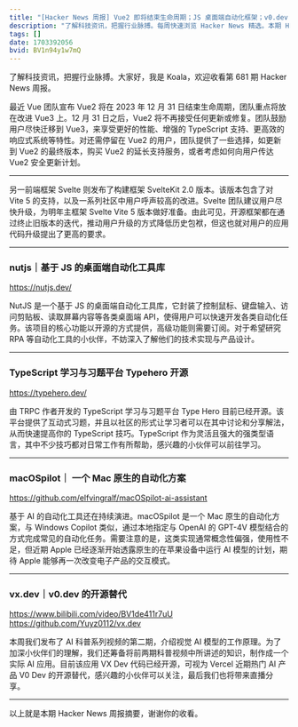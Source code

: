 ```yaml
---
title: "[Hacker News 周报] Vue2 即将结束生命周期；JS 桌面端自动化框架；v0.dev 开源替代"
description: "了解科技资讯，把握行业脉搏。每周快速浏览 Hacker News 精选。本期 Hacker Newsletter 地址：https://mailchi.mp/hackernewsletter/681"
tags: []
date: 1703392056
bvid: BV1n94y1w7mQ
---
```

了解科技资讯，把握行业脉搏。大家好，我是 Koala，欢迎收看第 681 期 Hacker News 周报。

最近 Vue 团队宣布 Vue2 将在 2023 年 12 月 31 日结束生命周期，团队重点将放在改进 Vue3 上。12 月 31 日之后，Vue2 将不再接受任何更新或修复。团队鼓励用户尽快迁移到 Vue3，来享受更好的性能、增强的 TypeScript 支持、更高效的响应式系统等特性。对还需停留在 Vue2 的用户，团队提供了一些选择，如更新到 Vue2 的最终版本，购买 Vue2 的延长支持服务，或者考虑如何向用户传达 Vue2 安全更新计划。

---

另一前端框架 Svelte 则发布了构建框架 SvelteKit 2.0 版本。该版本包含了对 Vite 5 的支持，以及一系列社区中用户呼声较高的改进。Svelte 团队建议用户尽快升级，为明年主框架 Svelte Vite 5 版本做好准备。由此可见，开源框架都在通过终止旧版本的迭代，推动用户升级的方式降低历史包袱，但这也就对用户的应用代码升级提出了更高的要求。

---

### nutjs｜基于 JS 的桌面端自动化工具库
https://nutjs.dev/

NutJS 是一个基于 JS 的桌面端自动化工具库，它封装了控制鼠标、键盘输入、访问剪贴板、读取屏幕内容等各类桌面端 API，使得用户可以快速开发各类自动化任务。该项目的核心功能以开源的方式提供，高级功能则需要订阅。对于希望研究 RPA 等自动化工具的小伙伴，不妨深入了解他们的技术实现与产品设计。

---

### TypeScript 学习与习题平台 Typehero 开源
https://typehero.dev/

由 TRPC 作者开发的 TypeScript 学习与习题平台 Type Hero 目前已经开源。该平台提供了互动式习题，并且以社区的形式让学习者可以在其中讨论和分享解法，从而快速提高你的 TypeScript 技巧。TypeScript 作为灵活且强大的强类型语言，其中不少技巧都对日常工作有所帮助，感兴趣的小伙伴可以前往学习。

---

### macOSpilot｜ 一个 Mac 原生的自动化方案
https://github.com/elfvingralf/macOSpilot-ai-assistant

基于 AI 的自动化工具还在持续演进。macOSpilot 是一个 Mac 原生的自动化方案，与 Windows Copilot 类似，通过本地指定与 OpenAI 的 GPT-4V 模型结合的方式完成常见的自动化任务。需要注意的是，这类实现通常概念性偏强，使用性不足，但近期 Apple 已经逐渐开始透露原生的在苹果设备中运行 AI 模型的计划，期待 Apple 能够再一次改变电子产品的交互模式。

---

### vx.dev｜v0.dev 的开源替代
https://www.bilibili.com/video/BV1de411r7uU
https://github.com/Yuyz0112/vx.dev

本周我们发布了 AI 科普系列视频的第二期，介绍视觉 AI 模型的工作原理。为了加深小伙伴们的理解，我们还筹备将前两期科普视频中所讲述的知识，制作成一个实际 AI 应用。目前该应用 VX Dev 代码已经开源，可视为 Vercel 近期热门 AI 产品 V0 Dev 的开源替代，感兴趣的小伙伴可以关注，最后我们也将带来直播分享。

---

以上就是本期 Hacker News 周报摘要，谢谢你的收看。


